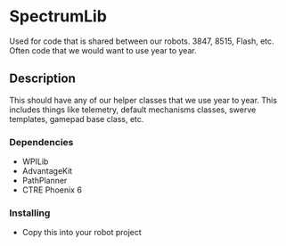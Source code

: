 # SpectrumLib

Used for code that is shared between our robots. 3847, 8515, Flash, etc. Often code that we would want to use year to year.

## Description

This should have any of our helper classes that we use year to year. This includes things like telemetry, default mechanisms classes, swerve templates, gamepad base class, etc.

### Dependencies

* WPILib
* AdvantageKit
* PathPlanner
* CTRE Phoenix 6

### Installing

* Copy this into your robot project
